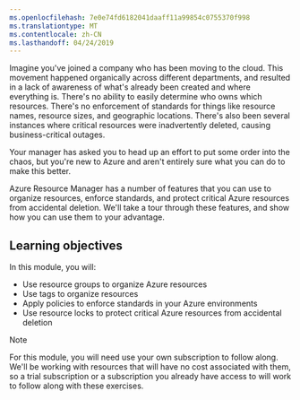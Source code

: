 ```yaml
---
ms.openlocfilehash: 7e0e74fd6182041daaff11a99854c0755370f998
ms.translationtype: MT
ms.contentlocale: zh-CN
ms.lasthandoff: 04/24/2019
---
```

Imagine you've joined a company who has been moving to the cloud. This movement happened organically across different departments, and resulted in a lack of awareness of what's already been created and where everything is. There's no ability to easily determine who owns which resources. There's no enforcement of standards for things like resource names, resource sizes, and geographic locations.  There's also been several instances where critical resources were inadvertently deleted, causing business-critical outages.

Your manager has asked you to head up an effort to put some order into the chaos, but you're new to Azure and aren't entirely sure what you can do to make this better.

Azure Resource Manager has a number of features that you can use to organize resources, enforce standards, and protect critical Azure resources from accidental deletion. We'll take a tour through these features, and show how you can use them to your advantage.

## <a name="learning-objectives"></a>Learning objectives

In this module, you will:

- Use resource groups to organize Azure resources
- Use tags to organize resources
- Apply policies to enforce standards in your Azure environments
- Use resource locks to protect critical Azure resources from accidental deletion

> [!NOTE]
> For this module, you will need use your own subscription to follow along. We'll be working with resources that will have no cost associated with them, so a trial subscription or a subscription you already have access to will work to follow along with these exercises.